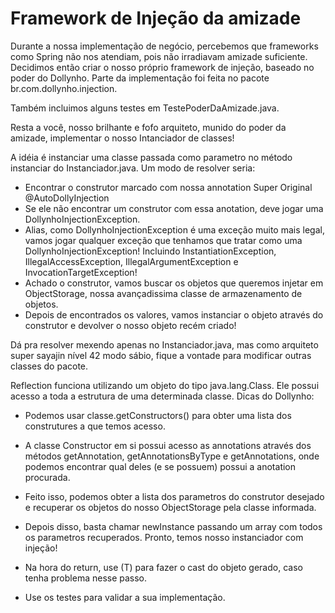 # Framework de Injeção da amizade

Durante a nossa implementação de negócio, percebemos que frameworks como Spring não nos atendiam, pois não irradiavam amizade suficiente.
Decidimos então criar o nosso próprio framework de injeção, baseado no poder do Dollynho. 
Parte da implementação foi feita no pacote br.com.dollynho.injection.

Também incluimos alguns testes em TestePoderDaAmizade.java.

Resta a você, nosso brilhante e fofo arquiteto, munido do poder da amizade, implementar o nosso Intanciador de classes!

A idéia é instanciar uma classe passada como parametro no método instanciar do Instanciador.java. Um modo de resolver seria:
- Encontrar o construtor marcado com nossa annotation Super Original @AutoDollyInjection
- Se ele não encontrar um construtor com essa anotation, deve jogar uma DollynhoInjectionException. 
- Alias, como DollynhoInjectionException é uma exceção muito mais legal, vamos jogar qualquer exceção que tenhamos que tratar como uma DollynhoInjectionException!
    Incluindo  InstantiationException, IllegalAccessException, IllegalArgumentException e InvocationTargetException!
- Achado o construtor, vamos buscar os objetos que queremos injetar em ObjectStorage, nossa avançadissima classe de armazenamento de objetos.
- Depois de encontrados os valores, vamos instanciar o objeto através do construtor e devolver o nosso objeto recém criado!

Dá pra resolver mexendo apenas no Instanciador.java, mas como arquiteto super sayajin nível 42 modo sábio, fique a vontade para modificar outras classes do pacote.

Reflection funciona utilizando um objeto do tipo java.lang.Class.
Ele possui acesso a toda a estrutura de uma determinada classe. 
Dicas do Dollynho:

- Podemos usar classe.getConstructors() para obter uma lista dos construtures a que temos acesso.

- A classe Constructor em si possui acesso as annotations através dos métodos getAnnotation, getAnnotationsByType e getAnnotations, 
onde podemos encontrar qual deles (e se possuem) possui a anotation procurada.

- Feito isso, podemos obter a lista dos parametros do construtor desejado e recuperar os objetos do nosso ObjectStorage pela classe informada.

- Depois disso, basta chamar newInstance passando um array com todos os parametros recuperados. Pronto, temos nosso instanciador com injeção!

- Na hora do return, use (T) para fazer o cast do objeto gerado, caso tenha problema nesse passo.

- Use os testes para validar a sua implementação.